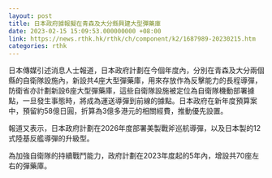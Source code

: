 ```yaml
---
layout: post
title: 日本政府據報擬在青森及大分縣興建大型彈藥庫
date: 2023-02-15 15:09:53.000000000 +08:00
link: https://news.rthk.hk/rthk/ch/component/k2/1687989-20230215.htm
categories: rthk
---
```


日本傳媒引述消息人士報道，日本政府計劃在今個年度內，分別在青森及大分兩個縣的自衛隊設施內，新設共4座大型彈藥庫，用來存放作為反擊能力的長程導彈，防衛省亦計劃新設6座大型彈藥庫，這些自衛隊設施被定位為自衛隊機動部署據點，一旦發生事態時，將成為運送導彈到前線的據點。日本政府在新年度預算案中，預留約58億日圓，折算為3億多港元的相關經費，推動優先設置。

報道又表示，日本政府計劃在2026年度部署美製戰斧巡航導彈，以及日本製的12式陸基反艦導彈的升級型。

為加強自衛隊的持續戰鬥能力，政府計劃在2023年度起的5年內，增設共70座左右的彈藥庫。
